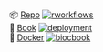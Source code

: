 <!-- badges: start -->
📦 [Repo](https://github.com/lmweber/BestPracticesST) [![rworkflows](https://img.shields.io/github/actions/workflow/status/lmweber/BestPracticesST/rworkflows.yml?label=Package%20check)](https://github.com/lmweber/BestPracticesST/actions/workflows/rworkflows.yml)   
📖 [Book](https://lmweber.github.io/BestPracticesST/devel) [![deployment](https://img.shields.io/github/actions/workflow/status/lmweber/BestPracticesST/pages/pages-build-deployment?label=Book%20deployment)](https://github.com/lmweber/BestPracticesST/actions/workflows/pages/pages-build-deployment)  
🐳 [Docker](https://github.com/lmweber/BestPracticesST/pkgs/container/BestPracticesST) [![biocbook](https://img.shields.io/github/actions/workflow/status/lmweber/BestPracticesST/biocbook.yml?label=Docker%20image)](https://github.com/lmweber/BestPracticesST/actions/workflows/biocbook.yml)  
<!-- badges: end -->
